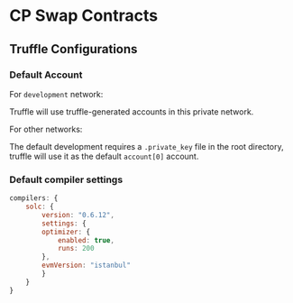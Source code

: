 # CP Swap Contracts

## Truffle Configurations

### Default Account

For `development` network:

Truffle will use truffle-generated accounts in this private network.

For other networks:

The default development requires a `.private_key` file in the root directory, truffle will use it as the default `account[0]` account.

### Default compiler settings

``` js
compilers: {
    solc: {
        version: "0.6.12",
        settings: {
        optimizer: {
            enabled: true,
            runs: 200
        },
        evmVersion: "istanbul"
        }
    }
}
```
